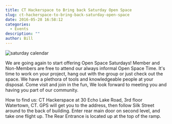 ```yaml
---
title: CT Hackerspace to Bring back Saturday Open Space
slug: ct-hackerspace-to-bring-back-saturday-open-space
date: 2016-05-28 16:58:12
categories:
  - Events
description: ""
author: Bill
---
```



![saturday calendar](/uploads/2016/05/saturday-calendar-150x150.jpg)

We are going again to start offering Open Space Saturdays! Member and Non-Members are free to attend our always informal Open Space Time. It's time to work on your project, hang out with the group or just check out the space. We have a plethora of tools and knowledgeable people at your disposal. Come visit and join in the fun, We look forward to meeting you and having you part of our community.

How to find us: CT Hackerspace at 30 Echo Lake Road, 3rd floor Watertown, CT. GPS will get you to the address, then follow Silk Street around to the back of building. Enter rear main door on second level, and take one flight up. The Rear Entrance is located up at the top of the ramp.
